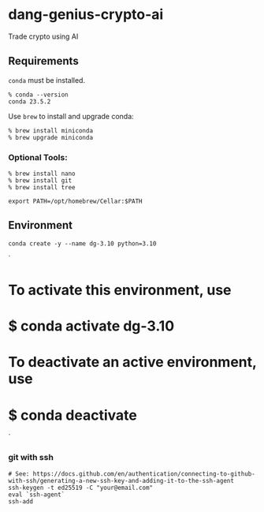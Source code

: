 # dang-genius-crypto-ai
Trade crypto using AI



## Requirements

`conda` must be installed.

```
% conda --version
conda 23.5.2
```

Use `brew` to install and upgrade conda:

```
% brew install miniconda
% brew upgrade miniconda
```

### Optional Tools:

```
% brew install nano
% brew install git
% brew install tree
```

`export PATH=/opt/homebrew/Cellar:$PATH`

## Environment

`conda create -y --name dg-3.10 python=3.10`

`
# To activate this environment, use
#
#     $ conda activate dg-3.10
#
# To deactivate an active environment, use
#
#     $ conda deactivate
`

### git with ssh

```
# See: https://docs.github.com/en/authentication/connecting-to-github-with-ssh/generating-a-new-ssh-key-and-adding-it-to-the-ssh-agent
ssh-keygen -t ed25519 -C "your@email.com"
eval `ssh-agent`
ssh-add
```
